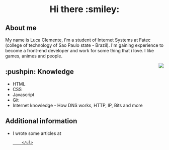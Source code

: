 <h1 align="center">Hi there  :smiley:</h1>

<div>
<h2> About me </h2>
<p>My name is Luca Clemente, i'm a student of Internet Systems at Fatec (college of technology of Sao Paulo state - Brazil). 
I'm gaining experience to become a front-end developer and work for some thing that i love. I like games, animes and people.</p>
<img align="right" src="https://user-images.githubusercontent.com/5713670/87202985-820dcb80-c2b6-11ea-9f56-7ec461c497c3.gif"
</div>
  
  <div>
  <h2> :pushpin: Knowledge </h2>
    <ul>
      <li>HTML</li>
      <li>CSS</li>
      <li>Javascript</li>
      <li>Git</li>
      <li>Internet knowledge - How DNS works, HTTP, IP, Bits and more </li>
    </ul>
   </div>
    
   <div>
      <h2> Additional information </h2>
        <ul>
          <li>I wrote some articles at <a href="https://medium.com/luca-clemente" alt="Medium" </li>
  
  
  
        </ul>
        




  </div>
    


